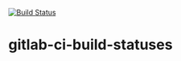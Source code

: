 [![Build Status](https://travis-ci.com/L7R7/gitlab-ci-build-statuses.svg?branch=master)](https://travis-ci.com/L7R7/gitlab-ci-build-statuses)

# gitlab-ci-build-statuses
